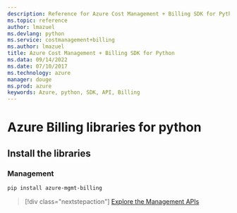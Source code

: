 ```yaml
---
description: Reference for Azure Cost Management + Billing SDK for Python
ms.topic: reference
author: lmazuel
ms.devlang: python
ms.service: costmanagement+billing
ms.author: lmazuel
title: Azure Cost Management + Billing SDK for Python
ms.data: 09/14/2022
ms.date: 07/10/2017
ms.technology: azure
manager: douge
ms.prod: azure
keywords: Azure, python, SDK, API, Billing
---
```

# Azure Billing libraries for python

## Install the libraries


### Management

```bash
pip install azure-mgmt-billing
```
> [!div class="nextstepaction"]
> [Explore the Management APIs](/python/api/overview/azure/billing/management)